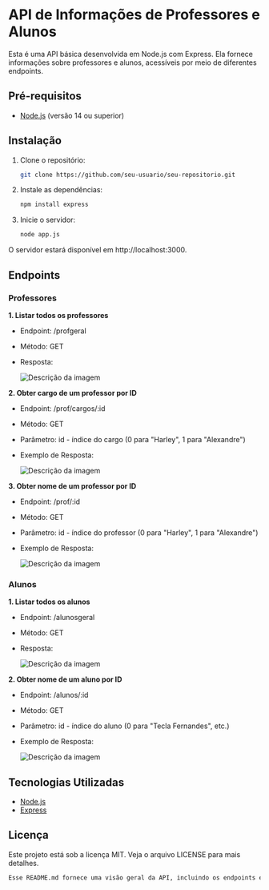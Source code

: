 # API de Informações de Professores e Alunos

Esta é uma API básica desenvolvida em Node.js com Express. Ela fornece informações sobre professores e alunos, acessíveis por meio de diferentes endpoints.

## Pré-requisitos

- [Node.js](https://nodejs.org/) (versão 14 ou superior)

## Instalação

1. Clone o repositório:

   ```bash
   git clone https://github.com/seu-usuario/seu-repositorio.git

2. Instale as dependências:

   ```bash
   npm install express

3. Inicie o servidor:

   ```bash
   node app.js

O servidor estará disponível em http://localhost:3000.

## Endpoints

### **Professores**

**1. Listar todos os professores**

- Endpoint: /profgeral
- Método: GET
- Resposta:

   ![Descrição da imagem](images/image1.png)

**2. Obter cargo de um professor por ID**

- Endpoint: /prof/cargos/:id
- Método: GET
- Parâmetro: id - índice do cargo (0 para "Harley", 1 para "Alexandre")
- Exemplo de Resposta:


   ![Descrição da imagem](images/image2.png)

**3. Obter nome de um professor por ID**

- Endpoint: /prof/:id
- Método: GET
- Parâmetro: id - índice do professor (0 para "Harley", 1 para "Alexandre")
- Exemplo de Resposta:


   ![Descrição da imagem](images/image3.png)

### **Alunos**

**1. Listar todos os alunos**

- Endpoint: /alunosgeral
- Método: GET
- Resposta:

    ![Descrição da imagem](images/imagem4.png)

**2. Obter nome de um aluno por ID**

- Endpoint: /alunos/:id
- Método: GET
- Parâmetro: id - índice do aluno (0 para "Tecla Fernandes", etc.)
- Exemplo de Resposta:


   ![Descrição da imagem](images/image5.png)

## Tecnologias Utilizadas

- [Node.js](https://nodejs.org/pt)
- [Express](https://expressjs.com/)

## Licença

Este projeto está sob a licença MIT. Veja o arquivo LICENSE para mais detalhes.

   ```bash
   Esse README.md fornece uma visão geral da API, incluindo os endpoints e respostas esperadas, bem como instruções de instalação e execução.

